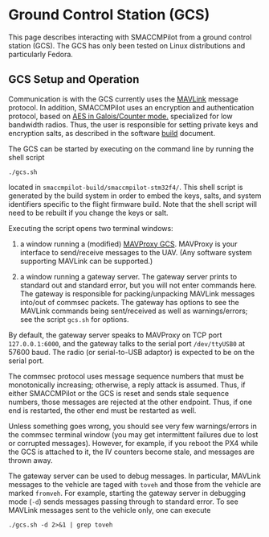 # Ground Control Station (GCS)

This page describes interacting with SMACCMPilot from a ground control station
(GCS).  The GCS has only been tested on Linux distributions and particularly
Fedora.

## GCS Setup and Operation

Communication is with the GCS currently uses the [MAVLink][] message protocol.
In addition, SMACCMPilot uses an encryption and authentication protocol, based
on [AES in Galois/Counter mode.][aesgcm-wiki] specialized for low bandwidth
radios.  Thus, the user is responsible for setting private keys and encryption
salts, as described in the software [build][build] document.

[MAVLink]: http://qgroundcontrol.org/mavlink/start

The GCS can be started by executing on the command line by running the shell
script

```
./gcs.sh
```

located in `smaccmpilot-build/smaccmpilot-stm32f4/`.  This shell script is
generated by the build system in order to embed the keys, salts, and system
identifiers specific to the flight firmware build.  Note that the shell script
will need to be rebuilt if you change the keys or salt.

Executing the script opens two terminal windows:

 1. a window running a (modified)
    [MAVProxy GCS](http://qgroundcontrol.org/mavlink/mavproxy_startpage).
    MAVProxy is your interface to send/receive messages to the UAV.  (Any
    software system supporting MAVLink can be supported.)

 2. a window running a gateway server.  The gateway server prints to standard
    out and standard error, but you will not enter commands here.  The gateway
    is responsible for packing/unpacking MAVLink messages into/out of commsec
    packets.  The gateway has options to see the MAVLink commands being
    sent/received as well as warnings/errors; see the script `gcs.sh` for
    options.

By default, the gateway server speaks to MAVProxy on TCP port `127.0.0.1:6000`,
and the gateway talks to the serial port `/dev/ttyUSB0` at 57600 baud.  The
radio (or serial-to-USB adaptor) is expected to be on the serial port.

The commsec protocol uses message sequence numbers that must be monotonically
increasing; otherwise, a reply attack is assumed.  Thus, if either SMACCMPilot
or the GCS is reset and sends stale sequence numbers, those messages are
rejected at the other endpoint.  Thus, if one end is restarted, the other end
must be restarted as well.

Unless something goes wrong, you should see very few warnings/errors in the
commsec terminal window (you may get intermittent failures due to lost or
corrupted messages).  However, for example, if you reboot the PX4 while the GCS
is attached to it, the IV counters become stale, and messages are thrown away.

The gateway server can be used to debug messages.  In particular, MAVLink
messages to the vehicle are taged with `toveh` and those from the vehicle are
marked `fromveh`.  For example, starting the gateway server in debugging mode
(`-d`) sends messages passing through to standard error.  To see MAVLink
messages sent to the vehicle only, one can execute

```
./gcs.sh -d 2>&1 | grep toveh
```

[aesgcm-wiki]: http://en.wikipedia.org/wiki/Galois/Counter_Mode
[build]: build.html

